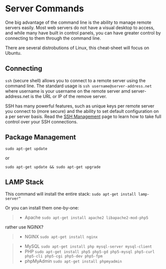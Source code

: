 Server Commands
====

One big advantage of the command line is the ability to manage remote servers easily. Most web servers do not have a visual
desktop to access, and while many have built in control panels, you can have greater control by connecting to them through
the command line.

There are several distrobutions of Linux, this cheat-sheet will focus on Ubuntu.

Connecting
----

`ssh` (secure shell) allows you to connect to a remote server using the command line. The standard usage is `ssh username@server-address.net`
where username is your username on the remote server amd server-address.net is the URL or IP of the remove server.

SSH has many powerful features, such as unique keys per remote server you connect to (more secure) and the ability to set
default configuration on a per server basis. Read the [SSH Management](ssh-management.md) page to learn how to take full
control over your SSH connections.

Package Management
----

`sudo apt-get update`

or

`sudo apt-get update && sudo apt-get upgrade`

LAMP Stack
----

This command will install the entire stack: `sudo apt-get install lamp-server^`

Or you can install them one-by-one:

> * Apache `sudo apt-get install apache2 libapache2-mod-php5`

rather use NGINX?

> * NGINX `sudo apt-get install nginx`

> * MySQL `sudo apt-get install php mysql-server mysql-client`
> * PHP `sudo apt-get install php5 php5-gd php5-mysql php5-curl php5-cli php5-cgi php5-dev php5-fpm`
> * phpMyAdmin `sudo apt-get install phpmyadmin`
